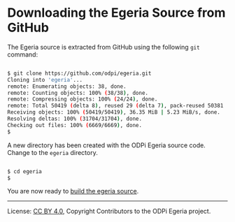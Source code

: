 <!-- SPDX-License-Identifier: CC-BY-4.0 -->
<!-- Copyright Contributors to the ODPi Egeria project. -->

# Downloading the Egeria Source from GitHub

The Egeria source is extracted from GitHub using the following `git` command:

```bash

$ git clone https://github.com/odpi/egeria.git
Cloning into 'egeria'...
remote: Enumerating objects: 38, done.
remote: Counting objects: 100% (38/38), done.
remote: Compressing objects: 100% (24/24), done.
remote: Total 50419 (delta 8), reused 29 (delta 7), pack-reused 50381
Receiving objects: 100% (50419/50419), 36.35 MiB | 5.23 MiB/s, done.
Resolving deltas: 100% (31704/31704), done.
Checking out files: 100% (6669/6669), done.
$

```
A new directory has been created with the ODPi Egeria source code.
Change to the `egeria` directory.
```bash

$ cd egeria
$

```

You are now ready to [build the egeria source](task-building-egeria-source.md).


----
License: [CC BY 4.0](https://creativecommons.org/licenses/by/4.0/),
Copyright Contributors to the ODPi Egeria project.
